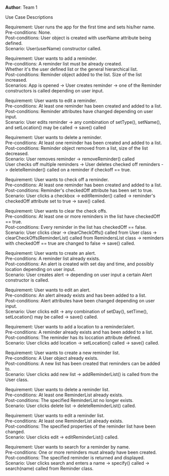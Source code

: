 **Author**: Team 1


Use Case Descriptions

Requirement: User runs the app for the first time and sets his/her name.     
Pre-conditions: None.       
Post-conditions: User object is created with userName attribute being defined.     
Scenario: User(userName) constructor called.

Requirement: User wants to add a reminder.    
Pre-conditions: A reminder list must be already created.      
Whether it's the user defined list or the general hierarchical list.     
Post-conditions: Reminder object added to the list. Size of the list increased.     
Scenarios: App is opened -> User creates reminder -> one of the Reminder constructors is called depending on user input.
		   

Requirement: User wants to edit a reminder.    
Pre-conditions: At least one reminder has been created and added to a list.     
Post-conditions: Reminder attributes have changed depending on user input.      
Scenario: User edits reminder -> any combination of setType(), setName(), and setLocation() may be called -> save() called 

Requirement: User wants to delete a reminder.     
Pre-conditions: At least one reminder has been created and added to a list.      
Post-conditions: Reminder object removed from a list,  size of the list decreased.      
Scenario: User removes reminder -> removeReminder() called     
          User checks off multiple reminders -> User deletes checked off reminders -> deleteReminder() called on a reminder if checkoff == true.

Requirement: User wants to check off a reminder.       
Pre-conditions: At least one reminder has been created and added to a list.      
Post-conditions: Reminder's checkedOff attribute has been set to true.      
Scenario: User clicks a checkbox -> editReminder() called -> reminder's checkedOff attribute set to true -> save() called.

Requirement: User wants to clear the check offs.     
Pre-conditions: At least one or more reminders in the list have checkedOff == true.     
Post-conditions: Every reminder in the list has checkedOff == false.      
Scenario: User clicks clear -> clearCheckOffs() called from User class -> clearCheckOffs(ReminderList) called 
from RemindersList class -> reminders with checkedOff == true are changed to false -> save() called.     

Requirement: User wants to create an alert.     
Pre-conditions: A reminder list already exists.      
Post-conditions: An alert is created with set day and time, and possibly location depending on user input.     
Scenario: User creates alert -> depending on user input a certain Alert constructor is called.

Requirement: User wants to edit an alert.     
Pre-conditions: An alert already exists and has been added to a list.     
Post-conditions: Alert attributes have been changed depending on user input.      
Scenario: User clicks edit -> any combination of setDay(), setTime(), setLocation() may be called -> save() called.

Requirement: User wants to add a location to a reminder/alert.       
Pre-conditions: A reminder already exists and has been added to a list.      
Post-conditions: The reminder has its loccation attribute defined.      
Scenario: User clicks add location -> setLocation() called -> save() called.      

Requirement: User wants to create a new reminder list.      
Pre-conditions: A User object already exists.       
Post-conditions: A new list has been created that reminders can be added to.      
Scenario: User clicks add new list -> addReminderList() is called from the User class.     

Requirement: User wants to delete a reminder list.     
Pre-conditions: At least one ReminderList already exists.    
Post-conditions: The specified ReminderList no longer exists.     
Scenario: User clicks delete list -> deleteReminderList() called.    

Requirement: User wants to edit a reminder list.     
Pre-conditions: At least one ReminderList already exists.     
Post-conditions: The specified properties of the reminder list have been changed.     
Scenario: User clicks edit -> editReminderList() called.     

Requirement: User wants to search for a reminder by name.     
Pre-conditions: One or more reminders must already have been created.     
Post-conditions: The specified reminder is returned and displayed.      
Scenario: User clicks search and enters a name -> specify() called -> search(name) called from Reminder class.       
